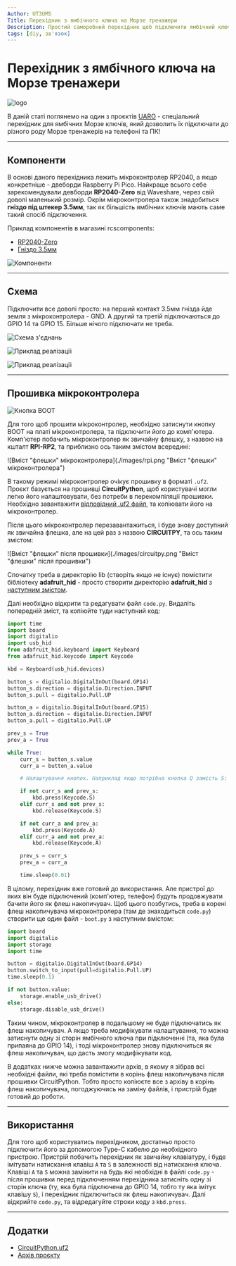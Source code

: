 ```yaml
---
Author: UT3UMS
Title: Перехідник з ямбічного ключа на Морзе тренажери
Description: Простий саморобний перехідник щоб підключити ямбічний ключ до Морзе тренажерів на кшталт Morse Mania.
tags: [diy, зв'язок]
---
```

# Перехідник з ямбічного ключа на Морзе тренажери

![logo](./images/preview.png)

В даній статі поглянемо на один з проєктів [UARO](https://uaro.org.ua/) - спеціальний перехідник для ямбічних Морзе ключів, який дозволить їх підключати до різного роду Морзе тренажерів на телефоні та ПК!

___

## Компоненти

В основі даного перехідника лежить мікроконтролер RP2040, а якщо конкретніше - двеборди Raspberry Pi Pico. Найкраще всього себе зарекомендували девборди **RP2040-Zero** від Waveshare, через свій доволі маленький розмір. Окрім мікроконтролера також знадобиться **гніздо під штекер 3.5мм**, так як більшість ямбічних ключів мають саме такий спосіб підключення.

Приклад компонентів в магазині  rcscomponents:

- [RP2040-Zero](https://www.rcscomponents.kiev.ua/product/rp2040-zero_186292.html)
- [Гніздо 3.5мм](https://www.rcscomponents.kiev.ua/product/hnizdo-jack-3-5mm-stereo-pj-392_198525.html)

![Компоненти](./images/components.png "Компоненти")

___

## Схема

Підключити все доволі просто: на перший контакт 3.5мм гнізда йде земля з мікроконтролера - GND. А другий та третій підключаються до GPIO 14 та GPIO 15. Більше нічого підключати не треба.

![Схема з'єднань](./images/schematic.png "Схема з'єднань")

![Приклад реалізації](./images/assembled.jpg "Приклад реалізації")

![Приклад реалізації](./images/assembled2.jpg "Приклад реалізації")
___

## Прошивка мікроконтролера

![Кнопка BOOT](./images/button.png "Кнопка BOOT")

Для того щоб прошити мікроконтролер, необхідно затиснути кнопку BOOT на платі мікроконтролера, та підключити його до комп'ютера. Комп'ютер побачить мікроконтролер як звичайну флешку, з назвою на кшталт **RPI-RP2**, та приблизно ось таким змістом всередині:

![Вміст "флешки" мікроконтролера](./images/rpi.png "Вміст "флешки" мікроконтролера") 

В такому режимі мікроконтролер очікує прошивку в форматі `.uf2`. Проєкт базується на прошивці **CircuitPython**, щоб користувачі могли легко його налаштовувати, без потреби в перекомпіляції прошивки. Необхідно завантажити [відповідний .uf2 файл](https://downloads.circuitpython.org/bin/waveshare_rp2040_zero/en_US/adafruit-circuitpython-waveshare_rp2040_zero-en_US-9.2.9.uf2), та копіювати його на мікроконтролер.

Після цього мікроконтролер перезавантажиться, і буде знову доступний як звичайна флешка, але на цей раз з назвою **CIRCUITPY**, та ось таким змістом:

![Вміст "флешки" після прошивки](./images/circuitpy.png "Вміст "флешки" після прошивки") 

Спочатку треба в директорію lib (створіть якщо не існує) помістити бібліотеку **adafruit_hid** - просто створити директорію **adafruit_hid** з [наступним змістом](https://github.com/adafruit/Adafruit_CircuitPython_HID/tree/main/adafruit_hid).

Далі необхідно відкрити та редагувати файл `code.py`. Видаліть попередній зміст, та копіюйте туди наступний код:

```python
import time
import board
import digitalio
import usb_hid
from adafruit_hid.keyboard import Keyboard
from adafruit_hid.keycode import Keycode

kbd = Keyboard(usb_hid.devices)

button_s = digitalio.DigitalInOut(board.GP14)
button_s.direction = digitalio.Direction.INPUT
button_s.pull = digitalio.Pull.UP

button_a = digitalio.DigitalInOut(board.GP15)
button_a.direction = digitalio.Direction.INPUT
button_a.pull = digitalio.Pull.UP

prev_s = True
prev_a = True

while True:
    curr_s = button_s.value
    curr_a = button_a.value

    # Налаштування кнопок. Наприклад якщо потрібна кнопка Q замість S: міняємо обидва Keycode.S на Keycode.Q

    if not curr_s and prev_s:
        kbd.press(Keycode.S)
    elif curr_s and not prev_s:
        kbd.release(Keycode.S)

    if not curr_a and prev_a:
        kbd.press(Keycode.A)
    elif curr_a and not prev_a:
        kbd.release(Keycode.A)

    prev_s = curr_s
    prev_a = curr_a

    time.sleep(0.01)
```

В цілому, перехідник вже готовий до використання. Але пристрої до яких він буде підключений (комп'ютер, телефон) будуть продовжувати бачити його як флеш накопичувач. Щоб цього позбутись, треба в корені флеш накопичувача мікроконтролера (там де знаходиться `code.py`) створити ще один файл - `boot.py` з наступним вмістом:

```python
import board
import digitalio
import storage
import time

button = digitalio.DigitalInOut(board.GP14)
button.switch_to_input(pull=digitalio.Pull.UP)
time.sleep(0.1)

if not button.value:
    storage.enable_usb_drive()
else:
    storage.disable_usb_drive()
```

Таким чином, мікроконтролер в подальшому не буде підключатись як флеш накопичувач. А якщо треба модифікувати налаштування, то можна затиснути одну зі сторін ямбічного ключа при підключенні (та, яка була припаяна до GPIO 14), і тоді мікроконтролер знову підключиться як флеш накопичувач, що дасть змогу модифікувати код.

В додатках нижче можна завантажити архів, в якому я зібрав всі необхідні файли, які треба помістити в корінь флеш накопичувача після прошивки CircuitPython. Тобто просто копіюєте все з архіву в корінь флеш накопичувача, погоджуючись на заміну файлів, і пристрій буде готовий до роботи.

___

## Використання

Для того щоб користуватись перехідником, достатньо просто підключити його за допомогою Type-C кабелю до необхідного пристрою. Пристрій побачить перехідник як звичайну клавіатуру, і буде імітувати натискання клавіш `A` та `S` в залежності від натискання ключа. Клавіші `A` та `S` можна замінити на будь які необхідні в файлі `code.py` - після прошивки перед підключенням перехідника затисніть одну зі сторін ключа (ту, яка була підключена до GPIO 14, тобто ту яка імітує клавішу `S`), і перехідник підключиться як флеш накопичувач. Далі відкрийте `code.py`, та відредагуйте строки коду з `kbd.press`.


___

## Додатки

- [CircuitPython.uf2](https://downloads.circuitpython.org/bin/waveshare_rp2040_zero/en_US/adafruit-circuitpython-waveshare_rp2040_zero-en_US-9.2.9.uf2)
- [Архів проєкту](./files/rpi.zip)
